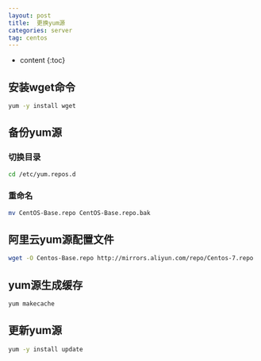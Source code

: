 ```yaml
---
layout: post
title:  更换yum源
categories: server
tag: centos
---
```



* content
{:toc}


## 安装wget命令

```sh
yum -y install wget
```

## 备份yum源

### 切换目录

```sh
cd /etc/yum.repos.d
```

### 重命名

```sh
mv CentOS-Base.repo CentOS-Base.repo.bak
```

## 阿里云yum源配置文件

```sh
wget -O Centos-Base.repo http://mirrors.aliyun.com/repo/Centos-7.repo
```

## yum源生成缓存

```sh
yum makecache
```

## 更新yum源

```sh
yum -y install update
```